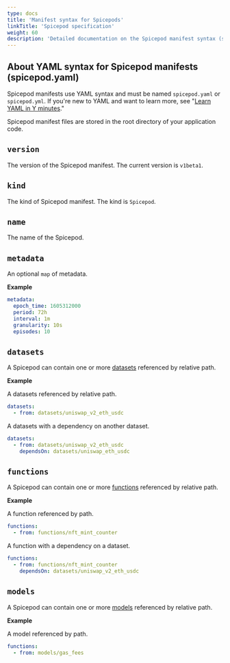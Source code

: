 ```yaml
---
type: docs
title: 'Manifest syntax for Spicepods'
linkTitle: 'Spicepod specification'
weight: 60
description: 'Detailed documentation on the Spicepod manifest syntax (spicepod.yaml)'
---
```


## About YAML syntax for Spicepod manifests (spicepod.yaml)

Spicepod manifests use YAML syntax and must be named `spicepod.yaml` or `spicepod.yml`. If you're new to YAML and want to learn more, see "[Learn YAML in Y minutes](https://learnxinyminutes.com/docs/yaml/)."

Spicepod manifest files are stored in the root directory of your application code.

## `version`

The version of the Spicepod manifest. The current version is `v1beta1`.

## `kind`

The kind of Spicepod manifest. The kind is `Spicepod`.

## `name`

The name of the Spicepod.

## `metadata`

An optional `map` of metadata.

**Example**

```yaml
metadata:
  epoch_time: 1605312000
  period: 72h
  interval: 1m
  granularity: 10s
  episodes: 10
```

## `datasets`

A Spicepod can contain one or more [datasets](https://docs.spice.ai/reference/specifications/dataset-and-view-yaml-specification) referenced by relative path.

**Example**

A datasets referenced by relative path.

```yaml
datasets:
  - from: datasets/uniswap_v2_eth_usdc
```

A datasets with a dependency on another dataset.

```yaml
datasets:
  - from: datasets/uniswap_v2_eth_usdc
    dependsOn: datasets/uniswap_eth_usdc
```

## `functions`

A Spicepod can contain one or more [functions](https://docs.spice.ai/reference/specifications/spice-functions-yaml-specification) referenced by relative path.

**Example**

A function referenced by path.

```yaml
functions:
  - from: functions/nft_mint_counter
```

A function with a dependency on a dataset.

```yaml
functions:
  - from: functions/nft_mint_counter
    dependsOn: datasets/uniswap_v2_eth_usdc
```

## `models`

A Spicepod can contain one or more [models](https://docs.spice.ai/reference/specifications/models-yaml-specification) referenced by relative path.

**Example**

A model referenced by path.

```yaml
functions:
  - from: models/gas_fees
```
